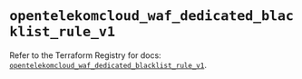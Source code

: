 # `opentelekomcloud_waf_dedicated_blacklist_rule_v1`

Refer to the Terraform Registry for docs: [`opentelekomcloud_waf_dedicated_blacklist_rule_v1`](https://registry.terraform.io/providers/opentelekomcloud/opentelekomcloud/1.36.34/docs/resources/waf_dedicated_blacklist_rule_v1).
